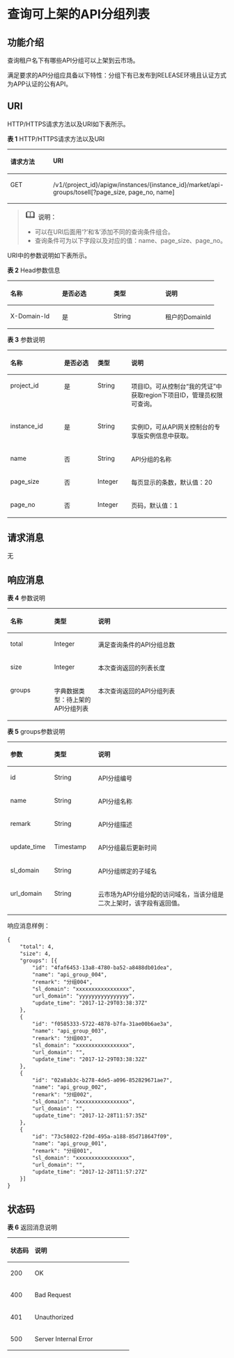 # 查询可上架的API分组列表<a name="apig-phapi-180713100"></a>

## 功能介绍<a name="section47153539"></a>

查询租户名下有哪些API分组可以上架到云市场。

满足要求的API分组应具备以下特性：分组下有已发布到RELEASE环境且认证方式为APP认证的公有API。

## URI<a name="section21728667"></a>

HTTP/HTTPS请求方法以及URI如下表所示。

**表 1**  HTTP/HTTPS请求方法以及URI

<a name="table810618"></a>
<table><thead align="left"><tr id="row24350089"><th class="cellrowborder" valign="top" width="40.129999999999995%" id="mcps1.2.3.1.1"><p id="p26200207"><a name="p26200207"></a><a name="p26200207"></a>请求方法</p>
</th>
<th class="cellrowborder" valign="top" width="59.870000000000005%" id="mcps1.2.3.1.2"><p id="p41842029"><a name="p41842029"></a><a name="p41842029"></a>URI</p>
</th>
</tr>
</thead>
<tbody><tr id="row33761228"><td class="cellrowborder" valign="top" width="40.129999999999995%" headers="mcps1.2.3.1.1 "><p id="p50304980"><a name="p50304980"></a><a name="p50304980"></a>GET</p>
</td>
<td class="cellrowborder" valign="top" width="59.870000000000005%" headers="mcps1.2.3.1.2 "><p id="p48171564"><a name="p48171564"></a><a name="p48171564"></a>/v1/{project_id}/apigw/instances/{instance_id}/market/api-groups/tosell[?page_size, page_no, name]</p>
</td>
</tr>
</tbody>
</table>

>![](public_sys-resources/icon-note.gif) **说明：**   
>-   可以在URI后面用‘?’和‘&’添加不同的查询条件组合。  
>-   查询条件可为以下字段以及对应的值：name、page\_size、page\_no。  

URI中的参数说明如下表所示。

**表 2**  Head参数信息

<a name="table1077685961811"></a>
<table><thead align="left"><tr id="row6776145921810"><th class="cellrowborder" valign="top" width="25%" id="mcps1.2.5.1.1"><p id="p87761159141817"><a name="p87761159141817"></a><a name="p87761159141817"></a>名称</p>
</th>
<th class="cellrowborder" valign="top" width="25%" id="mcps1.2.5.1.2"><p id="p4776175919185"><a name="p4776175919185"></a><a name="p4776175919185"></a>是否必选</p>
</th>
<th class="cellrowborder" valign="top" width="25%" id="mcps1.2.5.1.3"><p id="p677610599186"><a name="p677610599186"></a><a name="p677610599186"></a>类型</p>
</th>
<th class="cellrowborder" valign="top" width="25%" id="mcps1.2.5.1.4"><p id="p1177635911817"><a name="p1177635911817"></a><a name="p1177635911817"></a>说明</p>
</th>
</tr>
</thead>
<tbody><tr id="row177635917187"><td class="cellrowborder" valign="top" width="25%" headers="mcps1.2.5.1.1 "><p id="p18981357121915"><a name="p18981357121915"></a><a name="p18981357121915"></a>X-Domain-Id</p>
</td>
<td class="cellrowborder" valign="top" width="25%" headers="mcps1.2.5.1.2 "><p id="p1877615911184"><a name="p1877615911184"></a><a name="p1877615911184"></a>是</p>
</td>
<td class="cellrowborder" valign="top" width="25%" headers="mcps1.2.5.1.3 "><p id="p11776115931813"><a name="p11776115931813"></a><a name="p11776115931813"></a>String</p>
</td>
<td class="cellrowborder" valign="top" width="25%" headers="mcps1.2.5.1.4 "><p id="p877695917180"><a name="p877695917180"></a><a name="p877695917180"></a>租户的DomainId</p>
</td>
</tr>
</tbody>
</table>

**表 3**  参数说明

<a name="table57467174"></a>
<table><thead align="left"><tr id="row58385281"><th class="cellrowborder" valign="top" width="24.48755124487551%" id="mcps1.2.5.1.1"><p id="p31587325"><a name="p31587325"></a><a name="p31587325"></a>名称</p>
</th>
<th class="cellrowborder" valign="top" width="15.308469153084694%" id="mcps1.2.5.1.2"><p id="p8436529"><a name="p8436529"></a><a name="p8436529"></a>是否必选</p>
</th>
<th class="cellrowborder" valign="top" width="15.308469153084694%" id="mcps1.2.5.1.3"><p id="p12270278"><a name="p12270278"></a><a name="p12270278"></a>类型</p>
</th>
<th class="cellrowborder" valign="top" width="44.89551044895511%" id="mcps1.2.5.1.4"><p id="p54368484"><a name="p54368484"></a><a name="p54368484"></a>说明</p>
</th>
</tr>
</thead>
<tbody><tr id="row46891632142116"><td class="cellrowborder" valign="top" width="24.48755124487551%" headers="mcps1.2.5.1.1 "><p id="p55878963"><a name="p55878963"></a><a name="p55878963"></a>project_id</p>
</td>
<td class="cellrowborder" valign="top" width="15.308469153084694%" headers="mcps1.2.5.1.2 "><p id="p29902160"><a name="p29902160"></a><a name="p29902160"></a>是</p>
</td>
<td class="cellrowborder" valign="top" width="15.308469153084694%" headers="mcps1.2.5.1.3 "><p id="p6155914"><a name="p6155914"></a><a name="p6155914"></a>String</p>
</td>
<td class="cellrowborder" valign="top" width="44.89551044895511%" headers="mcps1.2.5.1.4 "><p id="p28867016"><a name="p28867016"></a><a name="p28867016"></a>项目ID。可从控制台“我的凭证”中获取region下项目ID，管理员权限可查询。</p>
</td>
</tr>
<tr id="row915173210210"><td class="cellrowborder" valign="top" width="24.48755124487551%" headers="mcps1.2.5.1.1 "><p id="p1780913159538"><a name="p1780913159538"></a><a name="p1780913159538"></a>instance_id</p>
</td>
<td class="cellrowborder" valign="top" width="15.308469153084694%" headers="mcps1.2.5.1.2 "><p id="p9809215115310"><a name="p9809215115310"></a><a name="p9809215115310"></a>是</p>
</td>
<td class="cellrowborder" valign="top" width="15.308469153084694%" headers="mcps1.2.5.1.3 "><p id="p1280914152538"><a name="p1280914152538"></a><a name="p1280914152538"></a>String</p>
</td>
<td class="cellrowborder" valign="top" width="44.89551044895511%" headers="mcps1.2.5.1.4 "><p id="p1880914157537"><a name="p1880914157537"></a><a name="p1880914157537"></a>实例ID，可从API网关控制台的专享版实例信息中获取。</p>
</td>
</tr>
<tr id="row41771058"><td class="cellrowborder" valign="top" width="24.48755124487551%" headers="mcps1.2.5.1.1 "><p id="p28012504"><a name="p28012504"></a><a name="p28012504"></a>name</p>
</td>
<td class="cellrowborder" valign="top" width="15.308469153084694%" headers="mcps1.2.5.1.2 "><p id="p54420351"><a name="p54420351"></a><a name="p54420351"></a>否</p>
</td>
<td class="cellrowborder" valign="top" width="15.308469153084694%" headers="mcps1.2.5.1.3 "><p id="p45972302"><a name="p45972302"></a><a name="p45972302"></a>String</p>
</td>
<td class="cellrowborder" valign="top" width="44.89551044895511%" headers="mcps1.2.5.1.4 "><p id="p32769006"><a name="p32769006"></a><a name="p32769006"></a>API分组的名称</p>
</td>
</tr>
<tr id="row26485604"><td class="cellrowborder" valign="top" width="24.48755124487551%" headers="mcps1.2.5.1.1 "><p id="p64959168"><a name="p64959168"></a><a name="p64959168"></a>page_size</p>
</td>
<td class="cellrowborder" valign="top" width="15.308469153084694%" headers="mcps1.2.5.1.2 "><p id="p27201216"><a name="p27201216"></a><a name="p27201216"></a>否</p>
</td>
<td class="cellrowborder" valign="top" width="15.308469153084694%" headers="mcps1.2.5.1.3 "><p id="p55814860"><a name="p55814860"></a><a name="p55814860"></a>Integer</p>
</td>
<td class="cellrowborder" valign="top" width="44.89551044895511%" headers="mcps1.2.5.1.4 "><p id="p24709837"><a name="p24709837"></a><a name="p24709837"></a>每页显示的条数，默认值：20</p>
</td>
</tr>
<tr id="row21061949"><td class="cellrowborder" valign="top" width="24.48755124487551%" headers="mcps1.2.5.1.1 "><p id="p28296328"><a name="p28296328"></a><a name="p28296328"></a>page_no</p>
</td>
<td class="cellrowborder" valign="top" width="15.308469153084694%" headers="mcps1.2.5.1.2 "><p id="p10301244"><a name="p10301244"></a><a name="p10301244"></a>否</p>
</td>
<td class="cellrowborder" valign="top" width="15.308469153084694%" headers="mcps1.2.5.1.3 "><p id="p29094399"><a name="p29094399"></a><a name="p29094399"></a>Integer</p>
</td>
<td class="cellrowborder" valign="top" width="44.89551044895511%" headers="mcps1.2.5.1.4 "><p id="p7836156"><a name="p7836156"></a><a name="p7836156"></a>页码，默认值：1</p>
</td>
</tr>
</tbody>
</table>

## 请求消息<a name="section61340275"></a>

无

## 响应消息<a name="section2506351"></a>

**表 4**  参数说明

<a name="table33988889"></a>
<table><thead align="left"><tr id="row2774919"><th class="cellrowborder" valign="top" width="20%" id="mcps1.2.4.1.1"><p id="p23441890"><a name="p23441890"></a><a name="p23441890"></a>名称</p>
</th>
<th class="cellrowborder" valign="top" width="20%" id="mcps1.2.4.1.2"><p id="p19744913"><a name="p19744913"></a><a name="p19744913"></a>类型</p>
</th>
<th class="cellrowborder" valign="top" width="60%" id="mcps1.2.4.1.3"><p id="p55834109"><a name="p55834109"></a><a name="p55834109"></a>说明</p>
</th>
</tr>
</thead>
<tbody><tr id="row26268941"><td class="cellrowborder" valign="top" width="20%" headers="mcps1.2.4.1.1 "><p id="p47409449"><a name="p47409449"></a><a name="p47409449"></a>total</p>
</td>
<td class="cellrowborder" valign="top" width="20%" headers="mcps1.2.4.1.2 "><p id="p14960186"><a name="p14960186"></a><a name="p14960186"></a>Integer</p>
</td>
<td class="cellrowborder" valign="top" width="60%" headers="mcps1.2.4.1.3 "><p id="p3815592"><a name="p3815592"></a><a name="p3815592"></a>满足查询条件的API分组总数</p>
</td>
</tr>
<tr id="row34340333"><td class="cellrowborder" valign="top" width="20%" headers="mcps1.2.4.1.1 "><p id="p30103601"><a name="p30103601"></a><a name="p30103601"></a>size</p>
</td>
<td class="cellrowborder" valign="top" width="20%" headers="mcps1.2.4.1.2 "><p id="p22472580"><a name="p22472580"></a><a name="p22472580"></a>Integer</p>
</td>
<td class="cellrowborder" valign="top" width="60%" headers="mcps1.2.4.1.3 "><p id="p8339729"><a name="p8339729"></a><a name="p8339729"></a>本次查询返回的列表长度</p>
</td>
</tr>
<tr id="row7948700"><td class="cellrowborder" valign="top" width="20%" headers="mcps1.2.4.1.1 "><p id="p39864944"><a name="p39864944"></a><a name="p39864944"></a>groups</p>
</td>
<td class="cellrowborder" valign="top" width="20%" headers="mcps1.2.4.1.2 "><p id="p7835025"><a name="p7835025"></a><a name="p7835025"></a>字典数据类型：待上架的API分组列表</p>
</td>
<td class="cellrowborder" valign="top" width="60%" headers="mcps1.2.4.1.3 "><p id="p30657254"><a name="p30657254"></a><a name="p30657254"></a>本次查询返回的API分组列表</p>
</td>
</tr>
</tbody>
</table>

**表 5**  groups参数说明

<a name="table7479831"></a>
<table><thead align="left"><tr id="row2008551"><th class="cellrowborder" valign="top" width="20%" id="mcps1.2.4.1.1"><p id="p28474971"><a name="p28474971"></a><a name="p28474971"></a>参数</p>
</th>
<th class="cellrowborder" valign="top" width="20%" id="mcps1.2.4.1.2"><p id="p24771315"><a name="p24771315"></a><a name="p24771315"></a>类型</p>
</th>
<th class="cellrowborder" valign="top" width="60%" id="mcps1.2.4.1.3"><p id="p60319512"><a name="p60319512"></a><a name="p60319512"></a>说明</p>
</th>
</tr>
</thead>
<tbody><tr id="row54042289"><td class="cellrowborder" valign="top" width="20%" headers="mcps1.2.4.1.1 "><p id="p15349287"><a name="p15349287"></a><a name="p15349287"></a>id</p>
</td>
<td class="cellrowborder" valign="top" width="20%" headers="mcps1.2.4.1.2 "><p id="p35332705"><a name="p35332705"></a><a name="p35332705"></a>String</p>
</td>
<td class="cellrowborder" valign="top" width="60%" headers="mcps1.2.4.1.3 "><p id="p43376839"><a name="p43376839"></a><a name="p43376839"></a>API分组编号</p>
</td>
</tr>
<tr id="row13441371"><td class="cellrowborder" valign="top" width="20%" headers="mcps1.2.4.1.1 "><p id="p15009296"><a name="p15009296"></a><a name="p15009296"></a>name</p>
</td>
<td class="cellrowborder" valign="top" width="20%" headers="mcps1.2.4.1.2 "><p id="p7793486"><a name="p7793486"></a><a name="p7793486"></a>String</p>
</td>
<td class="cellrowborder" valign="top" width="60%" headers="mcps1.2.4.1.3 "><p id="p27292604"><a name="p27292604"></a><a name="p27292604"></a>API分组名称</p>
</td>
</tr>
<tr id="row32084630"><td class="cellrowborder" valign="top" width="20%" headers="mcps1.2.4.1.1 "><p id="p48718228"><a name="p48718228"></a><a name="p48718228"></a>remark</p>
</td>
<td class="cellrowborder" valign="top" width="20%" headers="mcps1.2.4.1.2 "><p id="p53862399"><a name="p53862399"></a><a name="p53862399"></a>String</p>
</td>
<td class="cellrowborder" valign="top" width="60%" headers="mcps1.2.4.1.3 "><p id="p778174"><a name="p778174"></a><a name="p778174"></a>API分组描述</p>
</td>
</tr>
<tr id="row30418186"><td class="cellrowborder" valign="top" width="20%" headers="mcps1.2.4.1.1 "><p id="p47953963"><a name="p47953963"></a><a name="p47953963"></a>update_time</p>
</td>
<td class="cellrowborder" valign="top" width="20%" headers="mcps1.2.4.1.2 "><p id="p59065789"><a name="p59065789"></a><a name="p59065789"></a>Timestamp</p>
</td>
<td class="cellrowborder" valign="top" width="60%" headers="mcps1.2.4.1.3 "><p id="p19599591"><a name="p19599591"></a><a name="p19599591"></a>API分组最后更新时间</p>
</td>
</tr>
<tr id="row61023207"><td class="cellrowborder" valign="top" width="20%" headers="mcps1.2.4.1.1 "><p id="p43932758"><a name="p43932758"></a><a name="p43932758"></a>sl_domain</p>
</td>
<td class="cellrowborder" valign="top" width="20%" headers="mcps1.2.4.1.2 "><p id="p1783641"><a name="p1783641"></a><a name="p1783641"></a>String</p>
</td>
<td class="cellrowborder" valign="top" width="60%" headers="mcps1.2.4.1.3 "><p id="p10257241"><a name="p10257241"></a><a name="p10257241"></a>API分组绑定的子域名</p>
</td>
</tr>
<tr id="row28444968"><td class="cellrowborder" valign="top" width="20%" headers="mcps1.2.4.1.1 "><p id="p22341086"><a name="p22341086"></a><a name="p22341086"></a>url_domain</p>
</td>
<td class="cellrowborder" valign="top" width="20%" headers="mcps1.2.4.1.2 "><p id="p64797548"><a name="p64797548"></a><a name="p64797548"></a>String</p>
</td>
<td class="cellrowborder" valign="top" width="60%" headers="mcps1.2.4.1.3 "><p id="p14110075"><a name="p14110075"></a><a name="p14110075"></a>云市场为API分组分配的访问域名，当该分组是二次上架时，该字段有返回值。</p>
</td>
</tr>
</tbody>
</table>

响应消息样例：

```
{
	"total": 4,
	"size": 4,
	"groups": [{
		"id": "4faf6453-13a8-4780-ba52-a8488db01dea",
		"name": "api_group_004",
		"remark": "分组004",
		"sl_domain": "xxxxxxxxxxxxxxxxx",
		"url_domain": "yyyyyyyyyyyyyyyy",
		"update_time": "2017-12-29T03:38:37Z"
	},
	{
		"id": "f0585333-5722-4878-b7fa-31ae00b6ae3a",
		"name": "api_group_003",
		"remark": "分组003",
		"sl_domain": "xxxxxxxxxxxxxxxxx",
		"url_domain": "",
		"update_time": "2017-12-29T03:38:32Z"
	},
	{
		"id": "02a8ab3c-b278-4de5-a096-852829671ae7",
		"name": "api_group_002",
		"remark": "分组002",
		"sl_domain": "xxxxxxxxxxxxxxxxx",
		"url_domain": "",
		"update_time": "2017-12-28T11:57:35Z"
	},
	{
		"id": "73c58022-f20d-495a-a188-85d718647f09",
		"name": "api_group_001",
		"remark": "分组001",
		"sl_domain": "xxxxxxxxxxxxxxxxx",
		"url_domain": "",
		"update_time": "2017-12-28T11:57:27Z"
	}]
}
```

## 状态码<a name="section15191564"></a>

**表 6**  返回消息说明

<a name="table7632062"></a>
<table><thead align="left"><tr id="row29647066"><th class="cellrowborder" valign="top" width="20%" id="mcps1.2.3.1.1"><p id="p52602177"><a name="p52602177"></a><a name="p52602177"></a>状态码</p>
</th>
<th class="cellrowborder" valign="top" width="80%" id="mcps1.2.3.1.2"><p id="p32917907"><a name="p32917907"></a><a name="p32917907"></a>说明</p>
</th>
</tr>
</thead>
<tbody><tr id="row49104826"><td class="cellrowborder" valign="top" width="20%" headers="mcps1.2.3.1.1 "><p id="p18067998"><a name="p18067998"></a><a name="p18067998"></a>200</p>
</td>
<td class="cellrowborder" valign="top" width="80%" headers="mcps1.2.3.1.2 "><p id="p54221734"><a name="p54221734"></a><a name="p54221734"></a>OK</p>
</td>
</tr>
<tr id="row18233563"><td class="cellrowborder" valign="top" width="20%" headers="mcps1.2.3.1.1 "><p id="p523669"><a name="p523669"></a><a name="p523669"></a>400</p>
</td>
<td class="cellrowborder" valign="top" width="80%" headers="mcps1.2.3.1.2 "><p id="p42417256"><a name="p42417256"></a><a name="p42417256"></a>Bad Request</p>
</td>
</tr>
<tr id="row46210986"><td class="cellrowborder" valign="top" width="20%" headers="mcps1.2.3.1.1 "><p id="p52102356"><a name="p52102356"></a><a name="p52102356"></a>401</p>
</td>
<td class="cellrowborder" valign="top" width="80%" headers="mcps1.2.3.1.2 "><p id="p59541290"><a name="p59541290"></a><a name="p59541290"></a>Unauthorized</p>
</td>
</tr>
<tr id="row66109570"><td class="cellrowborder" valign="top" width="20%" headers="mcps1.2.3.1.1 "><p id="p53274950"><a name="p53274950"></a><a name="p53274950"></a>500</p>
</td>
<td class="cellrowborder" valign="top" width="80%" headers="mcps1.2.3.1.2 "><p id="p6744143"><a name="p6744143"></a><a name="p6744143"></a>Server Internal Error</p>
</td>
</tr>
</tbody>
</table>

